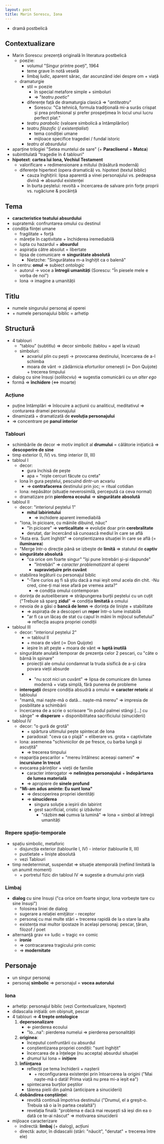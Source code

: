 ```yaml
---
layout: post
title: Marin Sorescu, Iona
---
```


* dramă postbelică

## Contextualizare

* Marin Sorescu: prezență originală în literatura postbelică
	* poezie:
		* volumul "Singur printre poeți", 1964
		* teme grave în notă veselă
		* limbaj *ludic*, aparent sărac, dar ascunzând idei despre om + viață
	* dramaturgie
		* stil ≃ poezie
			* în special metafore simple + simboluri
			* ⇒ "*teatru poetic*"
		* diferențe față de dramaturgia clasică ⇒ "*antiteatru*"
			* Sorescu: "Ca tehnică, formula tradițională mi-a surâs crispat și prea profesional și prefer prospețimea în locul unui lucru perfect plat."
		* *teatru parabolic* (valoare simbolică a întâmplărilor)
		* *teatru filozofic* (/ *existențialist*)
			* tema condiției umane
			* mijloace specifice tragediei / fundal istoric
		* *teatru al absurdului*
* aparține trilogiei "Setea muntelui de sare" (+ **Paracliserul** + **Matca**)
* subintitulată "tragedie în 4 tablouri"
* **hipotext**: **cartea lui Iona, Vechiul Testament**
	* valorificare + redimensionare a mitului (trăsătură modernă)
	* diferențe hipertext (opera dramatică) vs. hipotext (textul biblic)
		* cauza înghițirii: lipsa aparentă a vinei personajului vs. pedeapsa divină ⇒ absurdul existenței
		* în burta peștelui: revoltă + încercarea de salvare prin forțe proprii vs. rugăciune & pocăință

## Tema

* **caracteristice teatului absurdului**
* supratemă: confruntarea omului cu destinul
* condiția ființei umane
	* fragilitate + forță
	* măreție în captivitate + închiderea iremediabilă
	* lupta cu hazardul + **absurdul**
	* aspirația către absolut = libertate
	* lipsa de comunicare ⇒ **singurătate absolută**
		* Nietzche: "Singurătatea m-a înghițit ca o balenă"
* în centru: **omul** ⇒ subiect *ontologic*
	* autorul → voce a **întregii umanități** (Sorescu: "În piesele mele e vorba de noi")
	* Iona → imagine a umanității

## Titlu

* numele singurului personaj al operei
* \+ numele personajului biblic = arhetip

## Structură

* 4 tablouri
	* "tablou" (subtitlu) ⇒ decor simbolic (tablou = apel la vizual)
	* simboluri:
		* acvariul plin cu pești → provocarea destinului, încercarea de a-l schimba
		* moara de vânt → zădărnicia eforturilor omenești (≃ Don Quijote) + trecerea timpului
* dialog cu sine însuși (*solilocviu*) ⇒ sugestia comunicării cu un *alter ego*
* formă ⇒ **închidere** (⇔ moarte)

### Acțiune

* puține întâmplări ⇒ înlocuire a acțiunii cu analiticul, meditativul ⇒ conturarea dramei personajului
* dinamizată + dramatizată de **evoluția personajului**
* ⇒ concentrare pe **panul interior**

### Tablouri

* schimbările de decor ⇒ motiv implicit al **drumului** = călătorie inițiatică ⇒ **descoperire de sine**
* timp exterior (I, IV) vs. timp interior (II, III)
* tabloul I
	* decor:
		* gura închisă de pește
		* apa = "niște cercuri făcute cu creta"
	* Iona în gura peștelui, pescuind dintr-un acvariu
		* ⇒ **contrafacerea** destinului prin joc; ≃ ritual cotidian
	* Iona: nepăsător (situație neverosimilă, percepută ca ceva normal)
	* dramatizare prin **pierderea ecoului** ⇒ **singurătate absolută**
* tabloul II
	* decor: "interiorul peștelui 1"
		* **mitul labirintului**
			* ⇒ inchidere aparent iremediabilă
	* "Iona, în picioare, cu mâinile dibuind, năuc"
		* "în picioare" ⇒ **verticalitate** ⇒ evoluție doar prin **cerebralitate**
		* derutat, dar încercând să cunoască mediul în care se află
	* "Asta era. Sunt înghițit" ⇒ conștientizarea situației în care se află (= **iluminarea**)
	* "Merge într-o direcție până se izbește de **limită** ⇒ statutul de **captiv**
	* **singurătate absolută**
		* "ca orice om foarte singur" "își pune întrebări și-și răspunde"
			* "întrebări" ⇒ *caracter problematizant* al operei
			* **supraviețuire prin cuvânt**
	* stabilirea legăturii cu personajul biblic
		* "-Tare curios aș fi să știu dacă a mai ieșit omul acela din chit. -Nu cred, cine-ți mai iese afară pe vremea asta?"
			* ⇒ condiția omului contemporan
	* dorința de autoeliberare ⇒ străpungerea burții peștelui cu un cuțit ("Trebuie să sparg **zidul**" ⇒ condiția **limitată** a omului
	* nevoia de a găsi o **bancă de lemn** ⇒ dorința de liniște + stabilitate
		* ⇒ aspirația de a descoperi un **reper** într-o lume instabilă
		* "ar fi ca un lăcaș de stat cu capul în mâini în mijlocul sufletului" ⇒ reflecția asupra propriei condiții
* tabloul III
	* decor: "interiorul peștelui 2"
		* ≃ tabloul II
		* \+ moara de vânt (≃ Don Quijote)
		* ieșire în alt pește + moara de vânt ⇒ **luptă inutilă**
	* singurătate anulată temporar de prezența celor 2 pescari, cu "câte o bârnă în spinare"
		* proiecții ale omului condamnat la truda sisifică de a-și căra povara vieții absurde
		*  + "nu scot nici un cuvânt" ⇒ lipsa de comunicare din lumea modernă + viața simplă, fără punerea de probleme
	* **interogații** despre condiția absudră a omului ⇒ **caracter retoric** al tabloului
	* "mamă, mai naște-mă o dată... naște-mă mereu" ⇒ impresia de posbilitate a schimbării
	* încercarea de a scrie o scrisoare "în podul palmei stângi [...] cu sânge" ⇒ **disperare** + disponibilitatea sacrificiului (sinuciderii)
* tabloul IV
	* decor: "o gură de grotă"
		* \+ spărtura ultimului pește spintecat de Iona
		* paradoxal: "ceva ca o plajă" = eliberare vs. grota = captivitate
	* Iona: asemenea "schivnicilor de pe fresce, cu barba lungă și ascuțită"
		* ⇒ trecerea timpului
	* reapariția pescarilor + "mereu întâlnesc aceeași oameni" ⇒ **incursiune în trecut**
	* evocarea părinților + vieții de familie
		* caracter interogator ⇒ **nelinișțea personajului** + **îndepărtarea de lumea materială**
		* ⇒ apropiere de **sinele profund**
	* **"Mi-am adus aminte: Eu sunt Iona"**
		* ⇒ descoperirea propriei identități
		* ⇒ **sinuciderea**
			* singura soluție a ieșirii din labirint
			* gest sacrificial, cristic și izbăvitor
				* "răzbim **noi** cumva la lumină" ⇒ Iona = simbol al întregii umanități

### Repere spațio-temporale

* spațiu simbolic, metaforic
	* disjuncția exterior (tablourile I, IV) - interior (tablourile II, III)
	* pustietate + liniște absolută
	* vezi Tablouri
* timp nedeterminat, suspendat ⇒ situație atemporală (nefiind limitată la un anumit moment)
	* \+ portretul fizic din tabloul IV ⇒ sugestie a drumului prin viață

### Limbaj

* **dialog** cu sine însuși ("ca orice om foarte singur, Iona vorbește tare cu sine însuși")
	* folosirea liniei de dialog
	* sugerare a relației emițător - receptor
	* personaj cu mai multe stări + trecerea rapidă de la o stare la alta
	* existența mai multor ipostaze în același personaj: pescar, țăran, filozof / poet
* alternanță grav ↔ ludic = tragic ↔ comic
	* **ironie**
	* ⇒ contracararea tragicului prin comic
	* ⇒ **modernitate**

## Personaje

* un singur personaj
* personaj **simbolic** ⇒ personajul = **vocea autorului**

### Iona

* arhetip: personajul biblic (vezi Contextualizare, hipotext)
* didascalia inițială: om obișnuit, pescar
* 4 tablouri ⇒ **4 trepte ontologice**
	1. **depersonalizare**
		* ⇐ pierderea ecoului
		* "Io...na": pierderea numelui ⇒ pierderea personalității
	2. **originea**:
		* începutul confruntării cu absurdul
		* conștientizarea propriei condiții: "sunt înghițit"
		* încercarea de a înțelege (nu accepta) absurdul situației
		* *drumul* lui Iona = **inițiere**
	3. **înființarea**
		* reflecții pe tema închiderii + nașterii
			* \+ reconfigurarea existenței prin întoarcerea la origini ("Mai naște-mă o dată! Prima viață nu prea mi-a ieșit ea")
		* spintecarea burților peștilor
		* tăierea pielii din palmă (anticipare a sinuciderii)
	4. **dobândirea conștiinței**:
		* revoltă continuă împotriva destinului ("Drumul, el a greșit-o. Trebuia să o ia în partea cealaltă")
		* revelația finală: "problema e dacă mai reușești să ieși din ea o dată ce te-ai născut" ⇒ motivarea sinuciderii
* mijloace caracterizare
	* indirectă: **limbaj** (+ dialog), acțîuni
	* directă: autor, în didascalii (stări: "năucit", "derutat" + trecerea între ele)